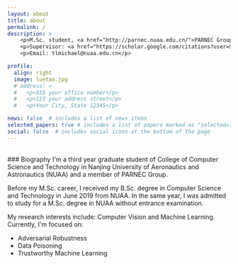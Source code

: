 ```yaml
---
layout: about
title: about
permalink: /
description: >
    <p>M.Sc. student, <a href="http://parnec.nuaa.edu.cn/">PARNEC Group</a> <br> College of Computer Science and Technology <br> Nanjing University of Aeronautics and Astronautics</p>
    <p>Supervisor: <a href="https://scholar.google.com/citations?user=SdPinGIAAAAJ&hl=en&oi=ao">Prof. Songcan Chen</a></p>
    <p>Email: tlmichael@nuaa.edu.cn</p>

profile:
  align: right
  image: luetao.jpg
  # address: >
  #   <p>555 your office number</p>
  #   <p>123 your address street</p>
  #   <p>Your City, State 12345</p>

news: false  # includes a list of news items
selected_papers: true # includes a list of papers marked as "selected={true}"
social: false  # includes social icons at the bottom of the page
---
```


<br>
### Biography
I'm a third year graduate student of College of Computer Science and Technology in Nanjing University of Aeronautics and Astronautics (NUAA) and a member of PARNEC Group.

Before my M.Sc. career, I received my B.Sc. degree in Computer Science and Technology in June 2019 from NUAA. In the same year, I was admitted to study for a M.Sc. degree in NUAA without entrance examination.

My research interests include: Computer Vision and Machine Learning. Currently, I'm focused on:
- Adversarial Robustness
- Data Poisoning
- Trustworthy Machine Learning
<!-- - <b class="boldtext">Trustworthy Machine Learning</b> -->



